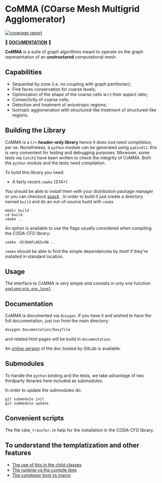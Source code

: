 # CoMMA (COarse Mesh Multigrid Agglomerator)
[![coverage report](https://gitlab.com/albiremo/CoMMA/badges/main/coverage.svg)](https://gitlab.com/albiremo/CoMMA/-/commits/main)

:book: [**DOCUMENTATION**](https://albiremo.gitlab.io/CoMMA/) :book:

**CoMMA** is a suite of graph algorithms meant to operate on the graph
representation of an **unstructured** computational mesh.

## Capabilities
- Sequential by zone (i.e. no coupling with graph partitioner);
- Fine faces conservation for coarse levels;
- Optimization of the shape of the coarse cells w.r.t their aspect ratio;
- Connectivity of coarse cells;
- Detection and treatment of anisotropic regions;
- Isotropic agglomeration with structured-like treatment of structured-like
  regions.

## Building the Library
CoMMA is a `C++` **header-only library** hence it does nod need compilation, per
se. Nonetheless, a `python` module can be generated using `pybind11`: this is
very convenient for testing and debugging purposes. Moreover, some tests via
`Catch2` have been written to check the integrity of CoMMA. Both the `python`
module and the tests need compilation.

To build this library you need:
- A fairly recent `cmake` (3.14+)

You should be able to install them with your distribution package manager or
you can checkout [spack](https://spack.readthedocs.io/en/latest/) .
In order to build it just create a directory named `build` and do an
out-of-source build with `cmake`

```shell
mkdir build
cd build
cmake ..
```

An option is available to use the flags usually considered when compiling the
CODA-CFD library:
```shell
cmake -DCODAFLAGS=ON ..
```

`cmake` should be able to find the simple dependencies by itself if they're
installed in standard location.

## Usage
The interface to CoMMA is very simple and consists in only one function
[`agglomerate_one_level`](CoMMA_lib/CoMMA.h).

## Documentation
CoMMA is documented via `doxygen`. If you have it and wished to have the full
documentation, just run from the main directory:
```bash
doxygen Documentation/Doxyfile
```
and related html pages will be build in `documentation`.

An [online version](https://albiremo.gitlab.io/CoMMA/) of the doc hosted by
GitLab is available.

## Submodules
To handle the `python` binding and the tests, we take advantage of two
thirdparty libraries here included as submodules.

In order to update the submodules do:

```shell
git submodule init
git submodule update
```

## Convenient scripts
The file `CODA_transfer.sh` help for the installation in the CODA-CFD library.

## To understand the templatization and other features
- [The use of this in the child classes](https://stackoverflow.com/questions/7076169/not-declared-in-this-scope-error-with-templates-and-inheritance)
- [The runtime vs the compile time](https://stackoverflow.com/questions/7076169/not-declared-in-this-scope-error-with-templates-and-inheritance)
- [The constexpr bool vs macro](https://stackoverflow.com/questions/67454808/c-constexpr-boolean-vs-macro)

